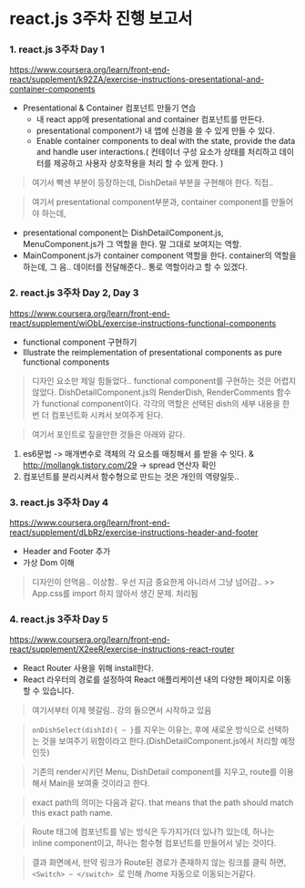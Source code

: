 # react.js 3주차 진행 보고서

### 1. react.js 3주차 Day 1
https://www.coursera.org/learn/front-end-react/supplement/k92ZA/exercise-instructions-presentational-and-container-components
- Presentational & Container 컴포넌트 만들기 연습
    - 내 react app에 presentational and container 컴포넌트를 만든다.
    - presentational component가 내 앱에 신경을 쓸 수 있게 만들 수 있다.
    - Enable container components to deal with the state, provide the data and handle user interactions.( 컨테이너 구성 요소가 상태를 처리하고 데이터를 제공하고 사용자 상호작용을 처리 할 수 있게 한다. )

> 여기서 빡센 부분이 등장하는데, DishDetail 부분을 구현해야 한다. 직접..

> 여기서 presentational component부분과, container component를 만들어야 하는데,
- presentational component는 DishDetailComponent.js, MenuComponent.js가 그 역할을 한다. 말 그대로 보여지는 역할.
- MainComponent.js가 container component 역할을 한다. container의 역할을 하는데, 그 음.. 데이터를 전달해준다.. 통로 역할이라고 할 수 있겠다.


### 2. react.js 3주차 Day 2, Day 3
https://www.coursera.org/learn/front-end-react/supplement/wiObL/exercise-instructions-functional-components
- functional component 구현하기
- Illustrate the reimplementation of presentational components as pure functional components

> 디자인 요소만 제일 힘들었다.. functional component를 구현하는 것은 어렵지 않았다. DishDetailComponent.js의 RenderDish, RenderComments 함수가 functional component이다. 각각의 역할은 선택된 dish의 세부 내용을 한 번 더 컴포넌트화 시켜서 보여주게 된다. 

> 여기서 포인트로 짚을만한 것들은 아래와 같다. 
1. es6문법 -> 매개변수로 객체의 각 요소를 매칭해서 를 받을 수 잇다. & http://mollangk.tistory.com/29 -> spread 연산자 확인
1. 컴포넌트를 분리시켜서 함수형으로 만드는 것은 개인의 역량일듯..


### 3. react.js 3주차 Day 4
https://www.coursera.org/learn/front-end-react/supplement/dLbRz/exercise-instructions-header-and-footer
- Header and Footer 추가
- 가상 Dom 이해

> 디자인이 안먹음.. 이상함.. 우선 지금 중요한게 아니라서 그냥 넘어감.. >> App.css를 import 하지 않아서 생긴 문제. 처리됨

### 4. react.js 3주차 Day 5
https://www.coursera.org/learn/front-end-react/supplement/X2eeR/exercise-instructions-react-router
- React Router 사용을 위해 install한다.
- React 라우터의 경로를 설정하여 React 애플리케이션 내의 다양한 페이지로 이동할 수 있습니다.
> 여기서부터 이제 헷갈림.. 강의 들으면서 시작하고 있음

> ```onDishSelect(dishId){ ~ }```를 지우는 이유는, 후에 새로운 방식으로 선택하는 것을 보여주기 위함이라고 한다.(DishDetailComponent.js에서 처리할 예정인듯)

> 기존의 render시키던 Menu, DishDetail component를 지우고, route를 이용해서 Main을 보여줄 것이라고 한다.

> exact path의 의미는 다음과 같다. that means that the path should match this exact path name.

> Route 태그에 컴포넌트를 넣는 방식은 두가지가(더 있나?) 있는데, 하나는 inline component이고, 하나는 함수형 컴포넌트를 만들어서 넣는 것이다.

> 결과 화면에서, 만약 링크가 Route된 경로가 존재하지 않는 링크를 클릭 하면, ```<Switch> ~ </switch> ```로 인해 /home 자동으로 이동되는거같다.
